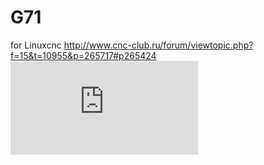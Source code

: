 # G71
for Linuxcnc
http://www.cnc-club.ru/forum/viewtopic.php?f=15&t=10955&p=265717#p265424
![alt tag](http://www.cnc-club.ru/forum/viewtopic.php?f=15&p=265717#p265717)
